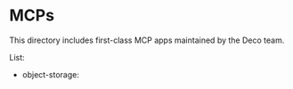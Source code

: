 # MCPs

This directory includes first-class MCP apps maintained by the Deco team.

List:

- object-storage: 